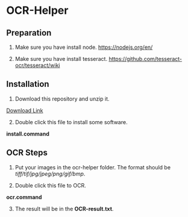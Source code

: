 # OCR-Helper

## Preparation

1. Make sure you have install node.
https://nodejs.org/en/

2. Make sure you have install tesseract.
https://github.com/tesseract-ocr/tesseract/wiki

## Installation

1. Download this repository and unzip it.

[Download Link](https://github.com/karmapa/ocr-helper/archive/master.zip)

2. Double click this file to install some software.

**install.command**

## OCR Steps

1. Put your images in the ocr-helper folder. The format should be *tiff/tif/jpg/jpeg/png/gif/bmp*.

2. Double click this file to OCR.

**ocr.command**

3. The result will be in the **OCR-result.txt**.

